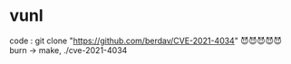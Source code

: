 # vunl
code : git clone "https://github.com/berdav/CVE-2021-4034"
😈😈😈😈😈 burn -> make, ./cve-2021-4034
